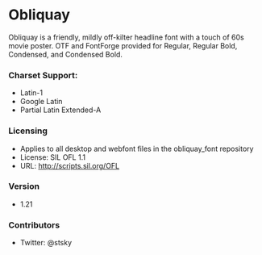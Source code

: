 # Obliquay

Obliquay is a friendly, mildly off-kilter headline font with a touch of 60s movie poster. OTF and FontForge provided for Regular, Regular Bold, Condensed, and Condensed Bold.

### Charset Support:

  - Latin-1
  - Google Latin
  - Partial Latin Extended-A

### Licensing
  - Applies to all desktop and webfont files in the obliquay_font repository
  - License: SIL OFL 1.1
  - URL: http://scripts.sil.org/OFL

### Version
- 1.21

### Contributors
- Twitter: @stsky
